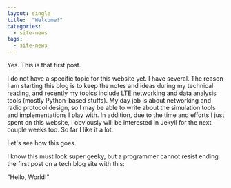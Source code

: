 ```yaml
---
layout: single
title:  "Welcome!"
categories:
  - site-news
tags:
  - site-news
---
```

Yes. This is that first post.

I do not have a specific topic for this website yet. I have several. The reason I am starting this blog is to keep the notes and ideas during my technical reading, and recently my topics include LTE networking and data analysis tools (mostly Python-based stuffs). My day job is about networking and radio protocol design, so I may be able to write about the simulation tools and implementations I play with. In addition, due to the time and efforts I just spent on this website, I obviously will be interested in Jekyll for the next couple weeks too. So far I like it a lot.

Let's see how this goes.

I know this must look super geeky, but a programmer cannot resist ending the first post on a tech blog site with this:

"Hello, World!"

